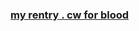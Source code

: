 ### [my rentry . cw for blood](https://rentry.co/scottonaulta)
<img alt="" src=https://i.pinimg.com/564x/60/a7/98/60a7981282265b9e813f319c69ec62cf.jpg>
